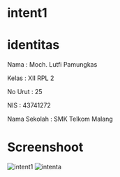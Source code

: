 # intent1

# identitas

Nama : Moch. Lutfi Pamungkas

Kelas : XII RPL 2

No Urut : 25

NIS : 43741272

Nama Sekolah : SMK Telkom Malang

# Screenshoot
![intent1](https://cloud.githubusercontent.com/assets/22727562/20028612/52c7f582-a369-11e6-883c-f1ec48ab7ecc.PNG)
![intenta](https://cloud.githubusercontent.com/assets/22727562/20028613/52cf55de-a369-11e6-8ed0-eaed89d09f7a.PNG)
